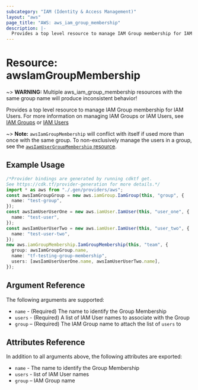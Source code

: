```yaml
---
subcategory: "IAM (Identity & Access Management)"
layout: "aws"
page_title: "AWS: aws_iam_group_membership"
description: |-
  Provides a top level resource to manage IAM Group membership for IAM Users.
---
```


# Resource: awsIamGroupMembership

\~> **WARNING:** Multiple aws\_iam\_group\_membership resources with the same group name will produce inconsistent behavior!

Provides a top level resource to manage IAM Group membership for IAM Users. For
more information on managing IAM Groups or IAM Users, see [IAM Groups][1] or
[IAM Users][2]

\~> **Note:** `awsIamGroupMembership` will conflict with itself if used more than once with the same group. To non-exclusively manage the users in a group, see the
[`awsIamUserGroupMembership` resource][3].

## Example Usage

```typescript
/*Provider bindings are generated by running cdktf get.
See https://cdk.tf/provider-generation for more details.*/
import * as aws from "./.gen/providers/aws";
const awsIamGroupGroup = new aws.iamGroup.IamGroup(this, "group", {
  name: "test-group",
});
const awsIamUserUserOne = new aws.iamUser.IamUser(this, "user_one", {
  name: "test-user",
});
const awsIamUserUserTwo = new aws.iamUser.IamUser(this, "user_two", {
  name: "test-user-two",
});
new aws.iamGroupMembership.IamGroupMembership(this, "team", {
  group: awsIamGroupGroup.name,
  name: "tf-testing-group-membership",
  users: [awsIamUserUserOne.name, awsIamUserUserTwo.name],
});

```

## Argument Reference

The following arguments are supported:

* `name` - (Required) The name to identify the Group Membership
* `users` - (Required) A list of IAM User names to associate with the Group
* `group` – (Required) The IAM Group name to attach the list of `users` to

## Attributes Reference

In addition to all arguments above, the following attributes are exported:

* `name` - The name to identify the Group Membership
* `users` - list of IAM User names
* `group` – IAM Group name

[1]: /docs/providers/aws/r/iam_group.html

[2]: /docs/providers/aws/r/iam_user.html

[3]: /docs/providers/aws/r/iam_user_group_membership.html
